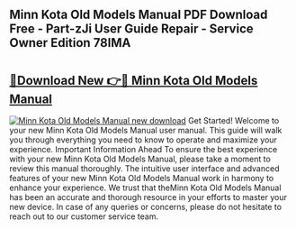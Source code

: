 ## Minn Kota Old Models Manual PDF Download Free - Part-zJi User Guide Repair - Service Owner Edition 78lMA

# <h2><a href="http://bc37017.oget.top/?id=Minn+Kota+Old+Models+Manual">🔗Download New 👉🔴 Minn Kota Old Models Manual</a></h2>

[![Minn Kota Old Models Manual new download](https://i.imgur.com/5g1atiW.png)](http://bc37017.oget.top/?id=Minn+Kota+Old+Models+Manual)
Get Started! Welcome to your new Minn Kota Old Models Manual user manual. This guide will walk you through everything you need to know to operate and maximize your experience. Important Information Ahead To ensure the best experience with your new Minn Kota Old Models Manual, please take a moment to review this manual thoroughly. The intuitive user interface and advanced features of your new Minn Kota Old Models Manual work in harmony to enhance your experience. We trust that theMinn Kota Old Models Manual has been an accurate and thorough resource in your efforts to master your new device. In case of any queries or concerns, please do not hesitate to reach out to our customer service team.
